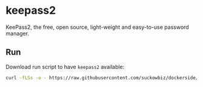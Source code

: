 # keepass2
KeePass2, the free, open source, light-weight and easy-to-use password manager.

## Run

Download run script to have `keepass2` available:
 
```bash
curl -fLSs -o - https://raw.githubusercontent.com/suckowbiz/dockerside/master/keepass2/keepass2 > /var/tmp/keepass2 && sudo mv /var/tmp/keepass2 /usr/local/bin/ && sudo chmod +x /usr/local/bin/keepass2
```